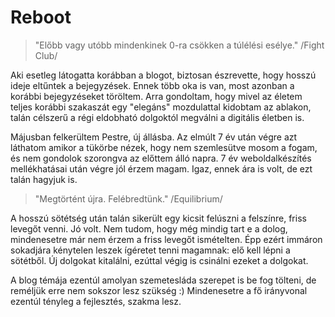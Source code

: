 Reboot
===

> "Előbb vagy utóbb mindenkinek 0-ra csökken a túlélési esélye." /Fight Club/

Aki esetleg látogatta korábban a blogot, biztosan észrevette, hogy hosszú ideje eltűntek a bejegyzések. Ennek több oka is van, most azonban a korábbi bejegyzéseket töröltem. Arra gondoltam, hogy mivel az életem teljes korábbi szakaszát egy "elegáns" mozdulattal kidobtam az ablakon, talán célszerű a régi eldobható dolgoktól megválni a digitális életben is.

Májusban felkerültem Pestre, új állásba. Az elmúlt 7 év után végre azt láthatom amikor a tükörbe nézek, hogy nem szemlesütve mosom a fogam, és nem gondolok szorongva az előttem álló napra. 7 év weboldalkészítés mellékhatásai után végre jól érzem magam. Igaz, ennek ára is volt, de ezt talán hagyjuk is.

> "Megtörtént újra. Felébredtünk." /Equilibrium/

A hosszú sötétség után talán sikerült egy kicsit felúszni a felszínre, friss levegőt venni. Jó volt. Nem tudom, hogy még mindig tart e a dolog, mindenesetre már nem érzem a friss levegőt ismételten. Épp ezért immáron sokadjára kénytelen leszek ígéretet tenni magamnak: elő kell lépni a sötétből. Új dolgokat kitalálni, ezúttal végig is csinálni ezeket a dolgokat.

A blog témája ezentúl amolyan szemetesláda szerepet is be fog tölteni, de reméljük erre nem sokszor lesz szükség :) Mindenesetre a fő irányvonal ezentúl tényleg a fejlesztés, szakma lesz.

